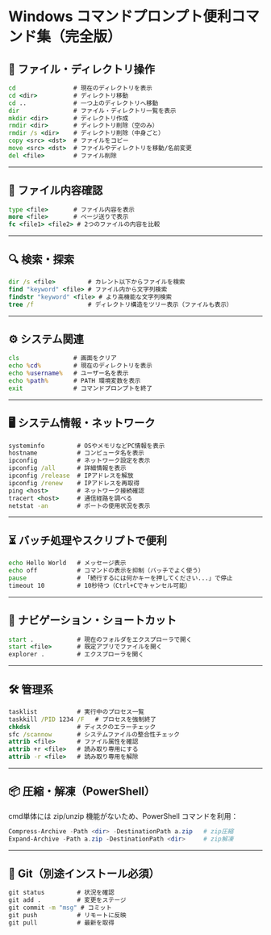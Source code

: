 # Windows コマンドプロンプト便利コマンド集（完全版）

## 📂 ファイル・ディレクトリ操作
```cmd
cd                # 現在のディレクトリを表示
cd <dir>          # ディレクトリ移動
cd ..             # 一つ上のディレクトリへ移動
dir               # ファイル・ディレクトリ一覧を表示
mkdir <dir>       # ディレクトリ作成
rmdir <dir>       # ディレクトリ削除（空のみ）
rmdir /s <dir>    # ディレクトリ削除（中身ごと）
copy <src> <dst>  # ファイルをコピー
move <src> <dst>  # ファイルやディレクトリを移動/名前変更
del <file>        # ファイル削除
```

---

## 📄 ファイル内容確認
```cmd
type <file>       # ファイル内容を表示
more <file>       # ページ送りで表示
fc <file1> <file2> # 2つのファイルの内容を比較
```

---

## 🔍 検索・探索
```cmd
dir /s <file>         # カレント以下からファイルを検索
find "keyword" <file> # ファイル内から文字列検索
findstr "keyword" <file> # より高機能な文字列検索
tree /f               # ディレクトリ構造をツリー表示（ファイルも表示）
```

---

## ⚙️ システム関連
```cmd
cls               # 画面をクリア
echo %cd%         # 現在のディレクトリを表示
echo %username%   # ユーザー名を表示
echo %path%       # PATH 環境変数を表示
exit              # コマンドプロンプトを終了
```

---

## 🖥️ システム情報・ネットワーク
```cmd
systeminfo         # OSやメモリなどPC情報を表示
hostname           # コンピュータ名を表示
ipconfig           # ネットワーク設定を表示
ipconfig /all      # 詳細情報を表示
ipconfig /release  # IPアドレスを解放
ipconfig /renew    # IPアドレスを再取得
ping <host>        # ネットワーク接続確認
tracert <host>     # 通信経路を調べる
netstat -an        # ポートの使用状況を表示
```

---

## ⏳ バッチ処理やスクリプトで便利
```cmd
echo Hello World   # メッセージ表示
echo off           # コマンドの表示を抑制（バッチでよく使う）
pause              # 「続行するには何かキーを押してください...」で停止
timeout 10         # 10秒待つ（Ctrl+Cでキャンセル可能）
```

---

## 📂 ナビゲーション・ショートカット
```cmd
start .            # 現在のフォルダをエクスプローラで開く
start <file>       # 既定アプリでファイルを開く
explorer .         # エクスプローラを開く
```

---

## 🛠️ 管理系
```cmd
tasklist           # 実行中のプロセス一覧
taskkill /PID 1234 /F   # プロセスを強制終了
chkdsk             # ディスクのエラーチェック
sfc /scannow       # システムファイルの整合性チェック
attrib <file>      # ファイル属性を確認
attrib +r <file>   # 読み取り専用にする
attrib -r <file>   # 読み取り専用を解除
```

---

## 📦 圧縮・解凍（PowerShell）
cmd単体には zip/unzip 機能がないため、PowerShell コマンドを利用：
```powershell
Compress-Archive -Path <dir> -DestinationPath a.zip   # zip圧縮
Expand-Archive -Path a.zip -DestinationPath <dir>     # zip解凍
```

---

## 🌱 Git（別途インストール必須）
```cmd
git status         # 状況を確認
git add .          # 変更をステージ
git commit -m "msg" # コミット
git push           # リモートに反映
git pull           # 最新を取得
```
